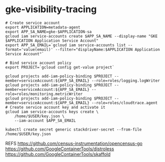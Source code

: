 # gke-visibility-tracing

```shell
# Create service account
export APPLICATION=metadata-agent
export APP_SA_NAME=gke-$APPLICATION-sa
gcloud iam service-accounts create $APP_SA_NAME --display-name "GKE $APPLICATION Application Service Account"
export APP_SA_EMAIL=`gcloud iam service-accounts list --format='value(email)' --filter="displayName:$APPLICATION Application Service Account"`

# Bind service account policy
export PROJECT=`gcloud config get-value project`

gcloud projects add-iam-policy-binding $PROJECT --member=serviceAccount:${APP_SA_EMAIL} --role=roles/logging.logWriter
gcloud projects add-iam-policy-binding $PROJECT --member=serviceAccount:${APP_SA_EMAIL} --role=roles/monitoring.metricWriter
gcloud projects add-iam-policy-binding $PROJECT --member=serviceAccount:${APP_SA_EMAIL} --role=roles/cloudtrace.agent
# Create service account key and activate it
gcloud iam service-accounts keys create \
    /home/$USER/key.json \
    --iam-account $APP_SA_EMAIL

kubectl create secret generic stackdriver-secret --from-file /home/$USER/key.json
```

REFS
https://github.com/census-instrumentation/opencensus-go
https://github.com/GoogleContainerTools/distroless
https://github.com/GoogleContainerTools/skaffold